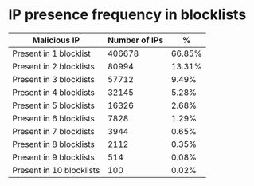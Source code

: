 # IP presence frequency in blocklists
| Malicious IP | Number of IPs | % |
|----|----|----|
| Present in 1 blocklist | 406678 | 66.85% |
| Present in 2 blocklists | 80994 | 13.31% |
| Present in 3 blocklists | 57712 | 9.49% |
| Present in 4 blocklists | 32145 | 5.28% |
| Present in 5 blocklists | 16326 | 2.68% |
| Present in 6 blocklists | 7828 | 1.29% |
| Present in 7 blocklists | 3944 | 0.65% |
| Present in 8 blocklists | 2112 | 0.35% |
| Present in 9 blocklists | 514 | 0.08% |
| Present in 10 blocklists | 100 | 0.02% |
